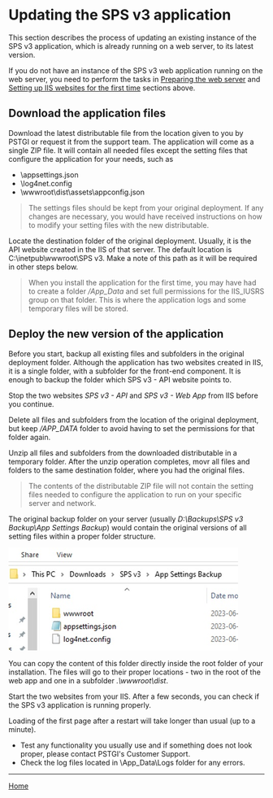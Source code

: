 # Updating the SPS v3 application

This section describes the process of updating an existing instance of the SPS v3 application,
which is already running on a web server, to its latest version.

If you do not have an instance of the SPS v3 web application running on the web server, you need
to perform the tasks in [Preparing the web server](#preparing-the-web-server) and 
[Setting up IIS websites for the first time](#setting-up-iis-websites-for-the-first-time) sections
above.

## Download the application files

Download the latest distributable file from the location given to you by PSTGI or request it from
the support team. The application will come as a single ZIP file. It will contain all needed files
except the setting files that configure the application for your needs, such as

- \appsettings.json
- \log4net.config
- \wwwroot\dist\assets\appconfig.json

> The settings files should be kept from your original deployment. If any changes are necessary,
you would have received instructions on how to modify your setting files with the new distributable.

Locate the destination folder of the original deployment. Usually, it is the API website created in
the IIS of that server. The default location is C:\inetpub\wwwroot\SPS v3. Make a note of this path
as it will be required in other steps below.

> When you install the application for the first time, you may have had to create a folder */App_Data*
and set full permissions for the IIS_IUSRS group on that folder. This is where the application logs
and some temporary files will be stored.

## Deploy the new version of the application

Before you start, backup all existing files and subfolders in the original deployment folder.
Although the application has two websites created in IIS, it is a single folder, with a subfolder
for the front-end component. It is enough to backup the folder which SPS v3 - API website points to.

Stop the two websites *SPS v3 - API* and *SPS v3 - Web App* from IIS before you continue.

Delete all files and subfolders from the location of the original deployment, but keep */APP_DATA*
folder to avoid having to set the permissions for that folder again.

Unzip all files and subfolders from the downloaded distributable in a temporary folder. After the
unzip operation completes, movr all files and folders to the same destination folder, where you had
the original files.

> The contents of the distributable ZIP file will not contain the setting files needed to configure
the application to run on your specific server and network.

The original backup folder on your server (usually *D:\Backups\SPS v3 Backup\App Settings Backup*)
would contain the original versions of all setting files within a proper folder structure. 

![file](./pictures/installation-backup-folder.jpg "Setup API website")

You can
copy the content of this folder directly inside the root folder of your installation. The files
will go to their proper locations - two in the root of the web app and one in a subfolder 
*.\wwwroot\dist*.

Start the two websites from your IIS. After a few seconds, you can check if the SPS v3 application
is running properly. 

Loading of the first page after a restart will take longer than usual (up to a minute).

- Test any functionality you usually use and if something does not look proper, please contact PSTGI's Customer Support. 
- Check the log files located in \App_Data\Logs folder for any errors.

___

[Home](../README.md)
